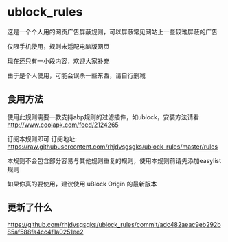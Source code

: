 # ublock_rules
这是一个个人用的网页广告屏蔽规则，可以屏蔽常见网站上一些较难屏蔽的广告

仅限手机使用，规则未适配电脑版网页

现在还只有一小段内容，欢迎大家补充

由于是个人使用，可能会误杀一些东西，请自行删减

## 食用方法
使用此规则需要一款支持abp规则的过滤插件，如ublock，安装方法请看 http://www.coolapk.com/feed/2124265

订阅本规则即可
订阅地址: https://raw.githubusercontent.com/rhjdvsgsgks/ublock_rules/master/rules

本规则不会包含部分容易与其他规则重复的规则，使用本规则前请先添加easylist规则

如果你真的要使用，建议使用 uBlock Origin 的最新版本

## 更新了什么

https://github.com/rhjdvsgsgks/ublock_rules/commit/adc482aeac9eb292b85af588fa4cc4f1a0251ee2
